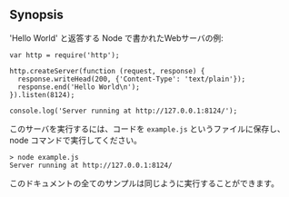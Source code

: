 ## Synopsis

<!--
An example of a [web server](http.html) written with Node which responds with 'Hello
World':
-->
'Hello World' と返答する Node で書かれたWebサーバの例:

    var http = require('http');

    http.createServer(function (request, response) {
      response.writeHead(200, {'Content-Type': 'text/plain'});
      response.end('Hello World\n');
    }).listen(8124);

    console.log('Server running at http://127.0.0.1:8124/');

<!--
To run the server, put the code into a file called `example.js` and execute
it with the node program
-->
このサーバを実行するには、コードを `example.js` というファイルに保存し、
node コマンドで実行してください。

    > node example.js
    Server running at http://127.0.0.1:8124/

<!--
All of the examples in the documentation can be run similarly.
-->
このドキュメントの全てのサンプルは同じように実行することができます。
